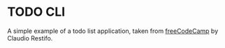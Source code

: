 # TODO CLI

A simple example of a todo list application, taken from [freeCodeCamp] by Claudio Restifo.

[freeCodeCamp]:
https://www.freecodecamp.org/news/how-to-build-a-to-do-app-with-rust/
